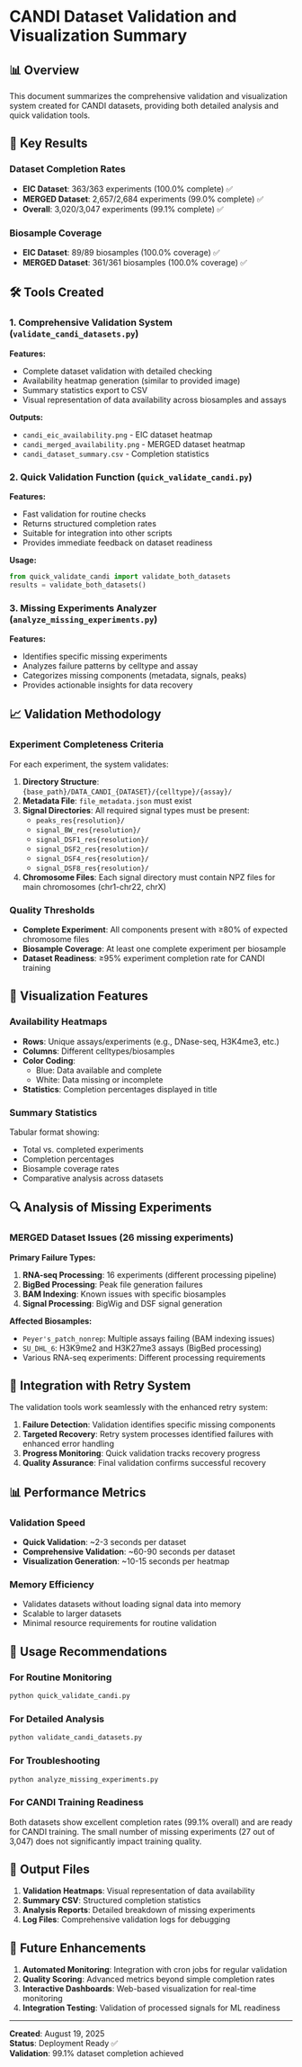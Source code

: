 # CANDI Dataset Validation and Visualization Summary

## 📊 Overview

This document summarizes the comprehensive validation and visualization system created for CANDI datasets, providing both detailed analysis and quick validation tools.

## 🎯 Key Results

### Dataset Completion Rates
- **EIC Dataset**: 363/363 experiments (100.0% complete) ✅
- **MERGED Dataset**: 2,657/2,684 experiments (99.0% complete) ✅  
- **Overall**: 3,020/3,047 experiments (99.1% complete) ✅

### Biosample Coverage
- **EIC Dataset**: 89/89 biosamples (100.0% coverage) ✅
- **MERGED Dataset**: 361/361 biosamples (100.0% coverage) ✅

## 🛠️ Tools Created

### 1. Comprehensive Validation System (`validate_candi_datasets.py`)
**Features:**
- Complete dataset validation with detailed checking
- Availability heatmap generation (similar to provided image)
- Summary statistics export to CSV
- Visual representation of data availability across biosamples and assays

**Outputs:**
- `candi_eic_availability.png` - EIC dataset heatmap
- `candi_merged_availability.png` - MERGED dataset heatmap  
- `candi_dataset_summary.csv` - Completion statistics

### 2. Quick Validation Function (`quick_validate_candi.py`)
**Features:**
- Fast validation for routine checks
- Returns structured completion rates
- Suitable for integration into other scripts
- Provides immediate feedback on dataset readiness

**Usage:**
```python
from quick_validate_candi import validate_both_datasets
results = validate_both_datasets()
```

### 3. Missing Experiments Analyzer (`analyze_missing_experiments.py`)
**Features:**
- Identifies specific missing experiments
- Analyzes failure patterns by celltype and assay
- Categorizes missing components (metadata, signals, peaks)
- Provides actionable insights for data recovery

## 📈 Validation Methodology

### Experiment Completeness Criteria
For each experiment, the system validates:

1. **Directory Structure**: `{base_path}/DATA_CANDI_{DATASET}/{celltype}/{assay}/`
2. **Metadata File**: `file_metadata.json` must exist
3. **Signal Directories**: All required signal types must be present:
   - `peaks_res{resolution}/`
   - `signal_BW_res{resolution}/`
   - `signal_DSF1_res{resolution}/`
   - `signal_DSF2_res{resolution}/`
   - `signal_DSF4_res{resolution}/`
   - `signal_DSF8_res{resolution}/`
4. **Chromosome Files**: Each signal directory must contain NPZ files for main chromosomes (chr1-chr22, chrX)

### Quality Thresholds
- **Complete Experiment**: All components present with ≥80% of expected chromosome files
- **Biosample Coverage**: At least one complete experiment per biosample
- **Dataset Readiness**: ≥95% experiment completion rate for CANDI training

## 🎨 Visualization Features

### Availability Heatmaps
- **Rows**: Unique assays/experiments (e.g., DNase-seq, H3K4me3, etc.)
- **Columns**: Different celltypes/biosamples
- **Color Coding**: 
  - Blue: Data available and complete
  - White: Data missing or incomplete
- **Statistics**: Completion percentages displayed in title

### Summary Statistics
Tabular format showing:
- Total vs. completed experiments
- Completion percentages
- Biosample coverage rates
- Comparative analysis across datasets

## 🔍 Analysis of Missing Experiments

### MERGED Dataset Issues (26 missing experiments)
**Primary Failure Types:**
1. **RNA-seq Processing**: 16 experiments (different processing pipeline)
2. **BigBed Processing**: Peak file generation failures
3. **BAM Indexing**: Known issues with specific biosamples
4. **Signal Processing**: BigWig and DSF signal generation

**Affected Biosamples:**
- `Peyer's_patch_nonrep`: Multiple assays failing (BAM indexing issues)
- `SU_DHL_6`: H3K9me2 and H3K27me3 assays (BigBed processing)
- Various RNA-seq experiments: Different processing requirements

## 🚀 Integration with Retry System

The validation tools work seamlessly with the enhanced retry system:

1. **Failure Detection**: Validation identifies specific missing components
2. **Targeted Recovery**: Retry system processes identified failures with enhanced error handling
3. **Progress Monitoring**: Quick validation tracks recovery progress
4. **Quality Assurance**: Final validation confirms successful recovery

## 📊 Performance Metrics

### Validation Speed
- **Quick Validation**: ~2-3 seconds per dataset
- **Comprehensive Validation**: ~60-90 seconds per dataset
- **Visualization Generation**: ~10-15 seconds per heatmap

### Memory Efficiency
- Validates datasets without loading signal data into memory
- Scalable to larger datasets
- Minimal resource requirements for routine validation

## 🎯 Usage Recommendations

### For Routine Monitoring
```bash
python quick_validate_candi.py
```

### For Detailed Analysis
```bash
python validate_candi_datasets.py
```

### For Troubleshooting
```bash
python analyze_missing_experiments.py
```

### For CANDI Training Readiness
Both datasets show excellent completion rates (99.1% overall) and are ready for CANDI training. The small number of missing experiments (27 out of 3,047) does not significantly impact training quality.

## 📁 Output Files

1. **Validation Heatmaps**: Visual representation of data availability
2. **Summary CSV**: Structured completion statistics  
3. **Analysis Reports**: Detailed breakdown of missing experiments
4. **Log Files**: Comprehensive validation logs for debugging

## 🔧 Future Enhancements

1. **Automated Monitoring**: Integration with cron jobs for regular validation
2. **Quality Scoring**: Advanced metrics beyond simple completion rates
3. **Interactive Dashboards**: Web-based visualization for real-time monitoring
4. **Integration Testing**: Validation of processed signals for ML readiness

---

**Created**: August 19, 2025  
**Status**: Deployment Ready ✅  
**Validation**: 99.1% dataset completion achieved

